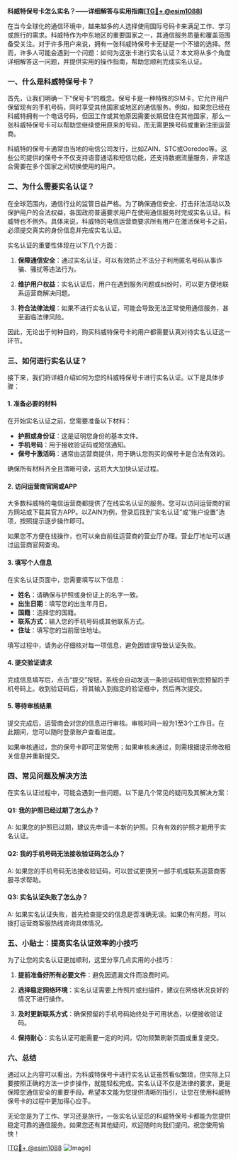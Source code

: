 **科威特保号卡怎么实名？——详细解答与实用指南[[TG💪+ @esim1088](https://t.me/s/esim1088)]**

在当今全球化的通信环境中，越来越多的人选择使用国际号码卡来满足工作、学习或旅行的需求。科威特作为中东地区的重要国家之一，其通信服务质量和覆盖范围备受关注。对于许多用户来说，拥有一张科威特保号卡无疑是一个不错的选择。然而，许多人可能会遇到一个问题：如何为这张卡进行实名认证？本文将从多个角度详细解答这一问题，并提供实用的操作指南，帮助您顺利完成实名认证。

### 一、什么是科威特保号卡？

首先，让我们明确一下“保号卡”的概念。保号卡是一种特殊的SIM卡，它允许用户保留现有的手机号码，同时享受其他国家或地区的通信服务。例如，如果您已经在科威特拥有一个电话号码，但因工作或其他原因需要长期居住在其他国家，那么一张科威特保号卡可以帮助您继续使用原来的号码，而无需更换号码或重新注册运营商。

科威特的保号卡通常由当地的电信公司发行，比如ZAIN、STC或Ooredoo等。这些公司提供的保号卡不仅支持语音通话和短信功能，还支持数据流量服务，非常适合需要在多个国家之间切换使用的用户。

### 二、为什么需要实名认证？

在全球范围内，通信行业的监管日益严格。为了确保通信安全、打击非法活动以及保护用户的合法权益，各国政府普遍要求用户在使用通信服务时完成实名认证。科威特也不例外。具体来说，科威特的电信运营商要求所有用户在激活保号卡之前，必须提交真实的身份信息并完成实名认证。

实名认证的重要性体现在以下几个方面：

1. **保障通信安全**：通过实名认证，可以有效防止不法分子利用匿名号码从事诈骗、骚扰等违法行为。
   
2. **维护用户权益**：实名认证后，用户在遇到服务问题或纠纷时，可以更方便地联系运营商解决问题。

3. **符合法律法规**：如果不进行实名认证，可能会导致无法正常使用通信服务，甚至面临法律风险。

因此，无论出于何种目的，购买科威特保号卡的用户都需要认真对待实名认证这一环节。

### 三、如何进行实名认证？

接下来，我们将详细介绍如何为您的科威特保号卡进行实名认证。以下是具体步骤：

#### 1. 准备必要的材料

在开始实名认证之前，您需要准备以下材料：

- **护照或身份证**：这是证明您身份的基本文件。
- **手机号码**：用于接收验证码或短信通知。
- **保号卡激活码**：通常由运营商提供，用于确认您购买的保号卡是合法有效的。

确保所有材料齐全且清晰可读，这将大大加快认证过程。

#### 2. 访问运营商官网或APP

大多数科威特的电信运营商都提供了在线实名认证的服务。您可以访问运营商的官方网站或下载其官方APP。以ZAIN为例，登录后找到“实名认证”或“账户设置”选项，按照提示逐步操作即可。

如果您不方便在线操作，也可以亲自前往运营商的营业厅办理。营业厅地址可以通过运营商官网查询。

#### 3. 填写个人信息

在实名认证页面中，您需要填写以下信息：

- **姓名**：请确保与护照或身份证上的名字一致。
- **出生日期**：填写您的出生年月日。
- **国籍**：选择您的国籍。
- **联系方式**：输入您的手机号码或其他联系方式。
- **住址**：填写您的当前居住地址。

填写过程中，请务必仔细核对每一项信息，避免因错误导致认证失败。

#### 4. 提交验证请求

完成信息填写后，点击“提交”按钮。系统会自动发送一条验证码短信到您预留的手机号码上。收到验证码后，将其输入到指定的验证框中，然后再次提交。

#### 5. 等待审核结果

提交完成后，运营商会对您的信息进行审核。审核时间一般为1至3个工作日。在此期间，您可以随时登录账户查看进度。

如果审核通过，您的保号卡即可正常使用；如果审核未通过，则需根据提示修改相关信息并重新提交。

### 四、常见问题及解决方法

在实名认证过程中，可能会遇到一些问题。以下是几个常见的疑问及其解决方案：

#### Q1: 我的护照已经过期了怎么办？

A: 如果您的护照已过期，建议先申请一本新的护照。只有有效的护照才能用于实名认证。

#### Q2: 我的手机号码无法接收验证码怎么办？

A: 如果您的手机号码无法接收验证码，可以尝试更换另一部手机或联系运营商客服寻求帮助。

#### Q3: 实名认证失败了怎么办？

A: 如果实名认证失败，首先检查提交的信息是否准确无误。如果仍有问题，可以拨打运营商客服热线咨询具体情况。

### 五、小贴士：提高实名认证效率的小技巧

为了让您的实名认证更加顺利，这里分享几点实用的小技巧：

1. **提前准备好所有必要文件**：避免因遗漏文件而浪费时间。
   
2. **选择稳定网络环境**：实名认证需要上传照片或扫描件，建议在网络状况良好的情况下进行操作。

3. **及时更新联系方式**：确保预留的手机号码始终处于可用状态，以便接收验证码。

4. **保持耐心**：实名认证可能需要一定的时间，切勿频繁刷新页面或重复提交。

### 六、总结

通过以上内容可以看出，为科威特保号卡进行实名认证虽然看似繁琐，但实际上只要按照正确的方法一步步操作，就能轻松完成。实名认证不仅是法律的要求，更是保障您通信安全的重要手段。希望本文能为您提供清晰的指引，让您在使用科威特保号卡的过程中更加得心应手。

无论您是为了工作、学习还是旅行，一张实名认证后的科威特保号卡都能为您提供稳定可靠的通信服务。如果您还有其他疑问，欢迎随时向我们提问。祝您使用愉快！

[[TG💪+ @esim1088](https://t.me/s/esim1088) ![Image](https://i.postimg.cc/4NQfJmqS/Snipaste-2025-05-13-00-14-12.png)]